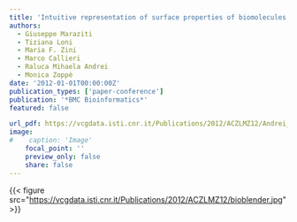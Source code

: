 ```yaml
---
title: 'Intuitive representation of surface properties of biomolecules using BioBlender'
authors:
  - Giuseppe Maraziti
  - Tiziana Loni
  - Maria F. Zini
  - Marco Callieri
  - Raluca Mihaela Andrei
  - Monica Zoppè
date: '2012-01-01T00:00:00Z'
publication_types: ['paper-conference']
publication: '*BMC Bioinformatics*'
featured: false

url_pdf: https://vcgdata.isti.cnr.it/Publications/2012/ACZLMZ12/Andrei_etal_2012.pdf
image:
#    caption: 'Image'
    focal_point: ''
    preview_only: false
    share: false
---
```

{{< figure src="https://vcgdata.isti.cnr.it/Publications/2012/ACZLMZ12/bioblender.jpg" >}}

